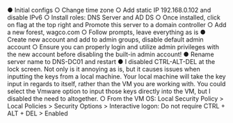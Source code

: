 ●	Initial configs
○	Change time zone
○	Add static IP 192.168.0.102 and disable IPv6
○	Install roles: DNS Server and AD DS
○	Once installed, click on flag at the top right and Promote this server to a domain controller
○	Add a new forest, wagco.com
○	Follow prompts, leave everything as is
●	Create new account and add to admin groups, disable default admin account
○	Ensure you can properly login and utilize admin privileges with the new account before disabling the built-in admin account!
●	Rename server name to DNS-DC01 and restart
●	I disabled CTRL-ALT-DEL at the lock screen. Not only is it annoying as is, but it causes issues when inputting the keys from a local machine. Your local machine will take the key input in regards to itself, rather than the VM you are working with. You could select the Vmware option to input those keys directly into the VM, but I disabled the need to altogether.
○	From the VM OS: Local Security Policy > Local Policies > Security Options > Interactive logon: Do not require CTRL + ALT + DEL > Enabled

